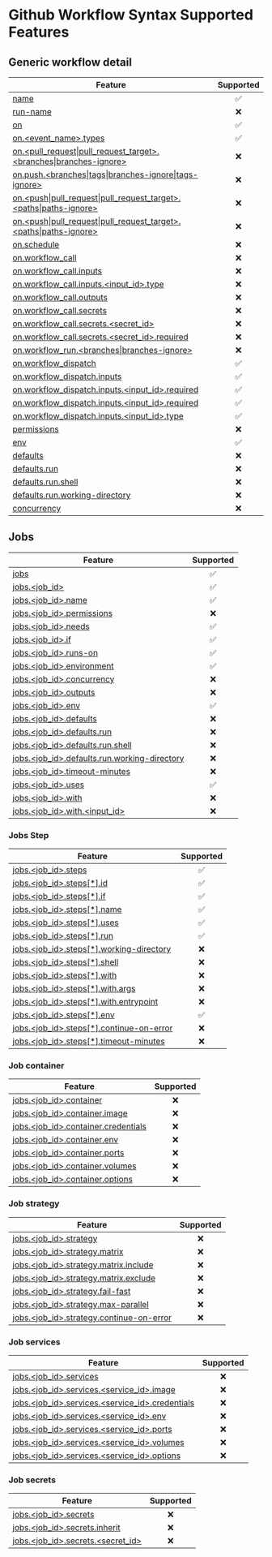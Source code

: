 # Github Workflow Syntax Supported Features

## Generic workflow detail

| Feature                                                                                                                                                                                                                  | Supported |
| ------------------------------------------------------------------------------------------------------------------------------------------------------------------------------------------------------------------------ | :-------: |
| [name](https://docs.github.com/en/actions/writing-workflows/workflow-syntax-for-github-actions#name)                                                                                                                     |    ✅     |
| [run-name](https://docs.github.com/en/actions/writing-workflows/workflow-syntax-for-github-actions#run-name)                                                                                                             |    ❌     |
| [on](https://docs.github.com/en/actions/writing-workflows/workflow-syntax-for-github-actions#on)                                                                                                                         |    ✅     |
| [on.\<event_name>.types](https://docs.github.com/en/actions/writing-workflows/workflow-syntax-for-github-actions#onevent_nametypes)                                                                                      |    ✅     |
| [on.\<pull_request\|pull_request_target>.\<branches\|branches-ignore>](https://docs.github.com/en/actions/writing-workflows/workflow-syntax-for-github-actions#onpull_requestpull_request_targetbranchesbranches-ignore) |    ❌     |
| [on.push.\<branches\|tags\|branches-ignore\|tags-ignore>](https://docs.github.com/en/actions/writing-workflows/workflow-syntax-for-github-actions#onpushbranchestagsbranches-ignoretags-ignore)                          |    ❌     |
| [on.\<push\|pull_request\|pull_request_target>.\<paths\|paths-ignore>](https://docs.github.com/en/actions/writing-workflows/workflow-syntax-for-github-actions#onpushpull_requestpull_request_targetpathspaths-ignore)   |    ❌     |
| [on.\<push\|pull_request\|pull_request_target>.\<paths\|paths-ignore>](https://docs.github.com/en/actions/writing-workflows/workflow-syntax-for-github-actions#onpushpull_requestpull_request_targetpathspaths-ignore)   |    ❌     |
| [on.schedule](https://docs.github.com/en/actions/writing-workflows/workflow-syntax-for-github-actions#onschedule)                                                                                                        |    ❌     |
| [on.workflow_call](https://docs.github.com/en/actions/writing-workflows/workflow-syntax-for-github-actions#onworkflow_call)                                                                                              |    ❌     |
| [on.workflow_call.inputs](https://docs.github.com/en/actions/writing-workflows/workflow-syntax-for-github-actions#onworkflow_callinputs)                                                                                 |    ❌     |
| [on.workflow_call.inputs.\<input_id>.type](https://docs.github.com/en/actions/writing-workflows/workflow-syntax-for-github-actions#onworkflow_callinputsinput_idtype)                                                    |    ❌     |
| [on.workflow_call.outputs](https://docs.github.com/en/actions/writing-workflows/workflow-syntax-for-github-actions#onworkflow_calloutputs)                                                                               |    ❌     |
| [on.workflow_call.secrets](https://docs.github.com/en/actions/writing-workflows/workflow-syntax-for-github-actions#onworkflow_callsecrets)                                                                               |    ❌     |
| [on.workflow_call.secrets.\<secret_id>](https://docs.github.com/en/actions/writing-workflows/workflow-syntax-for-github-actions#onworkflow_callsecretssecret_id)                                                         |    ❌     |
| [on.workflow_call.secrets.\<secret_id>.required](https://docs.github.com/en/actions/writing-workflows/workflow-syntax-for-github-actions#onworkflow_callsecretssecret_idrequired)                                        |    ❌     |
| [on.workflow_run.\<branches\|branches-ignore>](https://docs.github.com/en/actions/writing-workflows/workflow-syntax-for-github-actions#onworkflow_runbranchesbranches-ignore)                                            |    ❌     |
| [on.workflow_dispatch](https://docs.github.com/en/actions/writing-workflows/workflow-syntax-for-github-actions#onworkflow_runbranchesbranches-ignore)                                                                    |    ✅     |
| [on.workflow_dispatch.inputs](https://docs.github.com/en/actions/writing-workflows/workflow-syntax-for-github-actions#onworkflow_dispatchinputs)                                                                         |    ✅     |
| [on.workflow_dispatch.inputs.\<input_id>.required](https://docs.github.com/en/actions/writing-workflows/workflow-syntax-for-github-actions#onworkflow_dispatchinputsinput_idrequired)                                    |    ✅     |
| [on.workflow_dispatch.inputs.\<input_id>.required](https://docs.github.com/en/actions/writing-workflows/workflow-syntax-for-github-actions#onworkflow_dispatchinputsinput_idrequired)                                    |    ✅     |
| [on.workflow_dispatch.inputs.\<input_id>.type](https://docs.github.com/en/actions/writing-workflows/workflow-syntax-for-github-actions#onworkflow_dispatchinputsinput_idtype)                                            |    ✅     |
| [permissions](https://docs.github.com/en/actions/writing-workflows/workflow-syntax-for-github-actions#permissions)                                                                                                       |    ❌     |
| [env](https://docs.github.com/en/actions/writing-workflows/workflow-syntax-for-github-actions#env)                                                                                                                       |    ✅     |
| [defaults](https://docs.github.com/en/actions/writing-workflows/workflow-syntax-for-github-actions#defaults)                                                                                                             |    ❌     |
| [defaults.run](https://docs.github.com/en/actions/writing-workflows/workflow-syntax-for-github-actions#defaultsrun)                                                                                                      |    ❌     |
| [defaults.run.shell](https://docs.github.com/en/actions/writing-workflows/workflow-syntax-for-github-actions#defaultsrunshell)                                                                                           |    ❌     |
| [defaults.run.working-directory](https://docs.github.com/en/actions/writing-workflows/workflow-syntax-for-github-actions#defaultsrunworking-directory)                                                                   |    ❌     |
| [concurrency](https://docs.github.com/en/actions/writing-workflows/workflow-syntax-for-github-actions#concurrency)                                                                                                       |    ❌     |

## Jobs

| Feature                                                                                                                                                                         | Supported |
| ------------------------------------------------------------------------------------------------------------------------------------------------------------------------------- | :-------: |
| [jobs](https://docs.github.com/en/actions/writing-workflows/workflow-syntax-for-github-actions#jobs)                                                                            |    ✅     |
| [jobs.\<job_id>](https://docs.github.com/en/actions/writing-workflows/workflow-syntax-for-github-actions#jobsjob_id)                                                            |    ✅     |
| [jobs.\<job_id>.name](https://docs.github.com/en/actions/writing-workflows/workflow-syntax-for-github-actions#jobsjob_idname)                                                   |    ✅     |
| [jobs.\<job_id>.permissions](https://docs.github.com/en/actions/writing-workflows/workflow-syntax-for-github-actions#jobsjob_idpermissions)                                     |    ❌     |
| [jobs.\<job_id>.needs](https://docs.github.com/en/actions/writing-workflows/workflow-syntax-for-github-actions#jobsjob_idneeds)                                                 |    ✅     |
| [jobs.\<job_id>.if](https://docs.github.com/en/actions/writing-workflows/workflow-syntax-for-github-actions#jobsjob_idif)                                                       |    ✅     |
| [jobs.\<job_id>.runs-on](https://docs.github.com/en/actions/writing-workflows/workflow-syntax-for-github-actions#jobsjob_idruns-on)                                             |    ✅     |
| [jobs.\<job_id>.environment](https://docs.github.com/en/actions/writing-workflows/workflow-syntax-for-github-actions#jobsjob_idenvironment)                                     |    ✅     |
| [jobs.\<job_id>.concurrency](https://docs.github.com/en/actions/writing-workflows/workflow-syntax-for-github-actions#jobsjob_idconcurrency)                                     |    ❌     |
| [jobs.\<job_id>.outputs](https://docs.github.com/en/actions/writing-workflows/workflow-syntax-for-github-actions#jobsjob_idoutputs)                                             |    ❌     |
| [jobs.\<job_id>.env](https://docs.github.com/en/actions/writing-workflows/workflow-syntax-for-github-actions#jobsjob_idenv)                                                     |    ✅     |
| [jobs.\<job_id>.defaults](https://docs.github.com/en/actions/writing-workflows/workflow-syntax-for-github-actions#jobsjob_iddefaults)                                           |    ❌     |
| [jobs.\<job_id>.defaults.run](https://docs.github.com/en/actions/writing-workflows/workflow-syntax-for-github-actions#jobsjob_iddefaultsrun)                                    |    ❌     |
| [jobs.\<job_id>.defaults.run.shell](https://docs.github.com/en/actions/writing-workflows/workflow-syntax-for-github-actions#jobsjob_iddefaultsrunshell)                         |    ❌     |
| [jobs.\<job_id>.defaults.run.working-directory](https://docs.github.com/en/actions/writing-workflows/workflow-syntax-for-github-actions#jobsjob_iddefaultsrunworking-directory) |    ❌     |
| [jobs.\<job_id>.timeout-minutes](https://docs.github.com/en/actions/writing-workflows/workflow-syntax-for-github-actions#jobsjob_idtimeout-minutes)                             |    ❌     |
| [jobs.\<job_id>.uses](https://docs.github.com/en/actions/writing-workflows/workflow-syntax-for-github-actions#jobsjob_iduses)                                                   |    ✅     |
| [jobs.\<job_id>.with](https://docs.github.com/en/actions/writing-workflows/workflow-syntax-for-github-actions#jobsjob_idwith)                                                   |    ❌     |
| [jobs.\<job_id>.with.\<input_id>](https://docs.github.com/en/actions/writing-workflows/workflow-syntax-for-github-actions#jobsjob_idwithinput_id)                               |    ❌     |

### Jobs Step

| Feature                                                                                                                                                                | Supported |
| ---------------------------------------------------------------------------------------------------------------------------------------------------------------------- | :-------: |
| [jobs.\<job_id>.steps](https://docs.github.com/en/actions/writing-workflows/workflow-syntax-for-github-actions#jobsjob_idsteps)                                        |    ✅     |
| [jobs.\<job_id>.steps[\*].id](https://docs.github.com/en/actions/writing-workflows/workflow-syntax-for-github-actions#jobsjob_idstepsid)                               |    ✅     |
| [jobs.\<job_id>.steps[\*].if](https://docs.github.com/en/actions/writing-workflows/workflow-syntax-for-github-actions#jobsjob_idstepsif)                               |    ✅     |
| [jobs.\<job_id>.steps[\*].name](https://docs.github.com/en/actions/writing-workflows/workflow-syntax-for-github-actions#jobsjob_idstepsname)                           |    ✅     |
| [jobs.\<job_id>.steps[\*].uses](https://docs.github.com/en/actions/writing-workflows/workflow-syntax-for-github-actions#jobsjob_idstepsuses)                           |    ✅     |
| [jobs.\<job_id>.steps[\*].run](https://docs.github.com/en/actions/writing-workflows/workflow-syntax-for-github-actions#jobsjob_idstepsrun)                             |    ✅     |
| [jobs.\<job_id>.steps[\*].working-directory](https://docs.github.com/en/actions/writing-workflows/workflow-syntax-for-github-actions#jobsjob_idstepsworking-directory) |    ❌     |
| [jobs.\<job_id>.steps[\*].shell](https://docs.github.com/en/actions/writing-workflows/workflow-syntax-for-github-actions#jobsjob_idstepsshell)                         |    ❌     |
| [jobs.\<job_id>.steps[\*].with](https://docs.github.com/en/actions/writing-workflows/workflow-syntax-for-github-actions#jobsjob_idstepswith)                           |    ❌     |
| [jobs.\<job_id>.steps[\*].with.args](https://docs.github.com/en/actions/writing-workflows/workflow-syntax-for-github-actions#jobsjob_idstepswithargs)                  |    ❌     |
| [jobs.\<job_id>.steps[\*].with.entrypoint](https://docs.github.com/en/actions/writing-workflows/workflow-syntax-for-github-actions#jobsjob_idstepswithentrypoint)      |    ❌     |
| [jobs.\<job_id>.steps[\*].env](https://docs.github.com/en/actions/writing-workflows/workflow-syntax-for-github-actions#jobsjob_idstepsenv)                             |    ✅     |
| [jobs.\<job_id>.steps[\*].continue-on-error](https://docs.github.com/en/actions/writing-workflows/workflow-syntax-for-github-actions#jobsjob_idstepscontinue-on-error) |    ❌     |
| [jobs.\<job_id>.steps[\*].timeout-minutes](https://docs.github.com/en/actions/writing-workflows/workflow-syntax-for-github-actions#jobsjob_idstepstimeout-minutes)     |    ❌     |

### Job container

| Feature                                                                                                                                                        | Supported |
| -------------------------------------------------------------------------------------------------------------------------------------------------------------- | :-------: |
| [jobs.\<job_id>.container](https://docs.github.com/en/actions/writing-workflows/workflow-syntax-for-github-actions#jobsjob_idcontainer)                        |    ❌     |
| [jobs.\<job_id>.container.image](https://docs.github.com/en/actions/writing-workflows/workflow-syntax-for-github-actions#jobsjob_idcontainerimage)             |    ❌     |
| [jobs.\<job_id>.container.credentials](https://docs.github.com/en/actions/writing-workflows/workflow-syntax-for-github-actions#jobsjob_idcontainercredentials) |    ❌     |
| [jobs.\<job_id>.container.env](https://docs.github.com/en/actions/writing-workflows/workflow-syntax-for-github-actions#jobsjob_idcontainerenv)                 |    ❌     |
| [jobs.\<job_id>.container.ports](https://docs.github.com/en/actions/writing-workflows/workflow-syntax-for-github-actions#jobsjob_idcontainerports)             |    ❌     |
| [jobs.\<job_id>.container.volumes](https://docs.github.com/en/actions/writing-workflows/workflow-syntax-for-github-actions#jobsjob_idcontainervolumes)         |    ❌     |
| [jobs.\<job_id>.container.options](https://docs.github.com/en/actions/writing-workflows/workflow-syntax-for-github-actions#jobsjob_idcontaineroptions)         |    ❌     |

### Job strategy

| Feature                                                                                                                                                                  | Supported |
| ------------------------------------------------------------------------------------------------------------------------------------------------------------------------ | :-------: |
| [jobs.\<job_id>.strategy](https://docs.github.com/en/actions/writing-workflows/workflow-syntax-for-github-actions#jobsjob_idstrategy)                                    |    ❌     |
| [jobs.\<job_id>.strategy.matrix](https://docs.github.com/en/actions/writing-workflows/workflow-syntax-for-github-actions#jobsjob_idstrategymatrix)                       |    ❌     |
| [jobs.\<job_id>.strategy.matrix.include](https://docs.github.com/en/actions/writing-workflows/workflow-syntax-for-github-actions#jobsjob_idstrategymatrixinclude)        |    ❌     |
| [jobs.\<job_id>.strategy.matrix.exclude](https://docs.github.com/en/actions/writing-workflows/workflow-syntax-for-github-actions#jobsjob_idstrategymatrixexclude)        |    ❌     |
| [jobs.\<job_id>.strategy.fail-fast](https://docs.github.com/en/actions/writing-workflows/workflow-syntax-for-github-actions#jobsjob_idstrategyfail-fast)                 |    ❌     |
| [jobs.\<job_id>.strategy.max-parallel](https://docs.github.com/en/actions/writing-workflows/workflow-syntax-for-github-actions#jobsjob_idstrategymax-parallel)           |    ❌     |
| [jobs.\<job_id>.strategy.continue-on-error](https://docs.github.com/en/actions/writing-workflows/workflow-syntax-for-github-actions#jobsjob_idstrategycontinue-on-error) |    ❌     |

### Job services

| Feature                                                                                                                                                                              | Supported |
| ------------------------------------------------------------------------------------------------------------------------------------------------------------------------------------ | :-------: |
| [jobs.\<job_id>.services](https://docs.github.com/en/actions/writing-workflows/workflow-syntax-for-github-actions#jobsjob_idservices)                                                |    ❌     |
| [jobs.\<job_id>.services.\<service_id>.image](https://docs.github.com/en/actions/writing-workflows/workflow-syntax-for-github-actions#jobsjob_idservicesservice_idimage)             |    ❌     |
| [jobs.\<job_id>.services.\<service_id>.credentials](https://docs.github.com/en/actions/writing-workflows/workflow-syntax-for-github-actions#jobsjob_idservicesservice_idcredentials) |    ❌     |
| [jobs.\<job_id>.services.\<service_id>.env](https://docs.github.com/en/actions/writing-workflows/workflow-syntax-for-github-actions#jobsjob_idservicesservice_idenv)                 |    ❌     |
| [jobs.\<job_id>.services.\<service_id>.ports](https://docs.github.com/en/actions/writing-workflows/workflow-syntax-for-github-actions#jobsjob_idservicesservice_idports)             |    ❌     |
| [jobs.\<job_id>.services.\<service_id>.volumes](https://docs.github.com/en/actions/writing-workflows/workflow-syntax-for-github-actions#jobsjob_idservicesservice_idvolumes)         |    ❌     |
| [jobs.\<job_id>.services.\<service_id>.options](https://docs.github.com/en/actions/writing-workflows/workflow-syntax-for-github-actions#jobsjob_idservicesservice_idoptions)         |    ❌     |

### Job secrets

| Feature                                                                                                                                                   | Supported |
| --------------------------------------------------------------------------------------------------------------------------------------------------------- | :-------: |
| [jobs.\<job_id>.secrets](https://docs.github.com/en/actions/writing-workflows/workflow-syntax-for-github-actions#jobsjob_idsecrets)                       |    ❌     |
| [jobs.\<job_id>.secrets.inherit](https://docs.github.com/en/actions/writing-workflows/workflow-syntax-for-github-actions#jobsjob_idsecretsinherit)        |    ❌     |
| [jobs.\<job_id>.secrets.\<secret_id>](https://docs.github.com/en/actions/writing-workflows/workflow-syntax-for-github-actions#jobsjob_idsecretssecret_id) |    ❌     |

